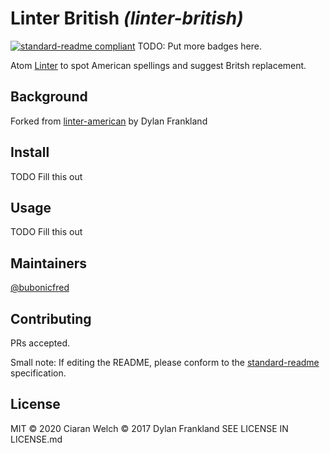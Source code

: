 # Linter British _(linter-british)_

[![standard-readme compliant](https://img.shields.io/badge/standard--readme-OK-green.svg?style=flat-square)](https://github.com/RichardLitt/standard-readme)
TODO: Put more badges here.

Atom [Linter](https://github.com/atom-community/linter) to spot American spellings and suggest Britsh replacement.


## Background

Forked from [linter-american](https://github.com/dfrankland/linter-american/) by Dylan Frankland

## Install

TODO Fill this out

## Usage

TODO Fill this out

## Maintainers

[@bubonicfred](https://github.com/bubonicfred)

## Contributing

PRs accepted.

Small note: If editing the README, please conform to the [standard-readme](https://github.com/RichardLitt/standard-readme) specification.

## License

MIT © 2020 Ciaran Welch
    © 2017 Dylan Frankland
SEE LICENSE IN LICENSE.md
